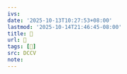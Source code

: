 ```yaml
---
ivs:
date: '2025-10-13T10:27:53+08:00'
lastmod: '2025-10-14T21:46:45-08:00'
title: 􄍷
url: 􄍷
tags: [𢛮]
src: DCCV
note:
---
```

